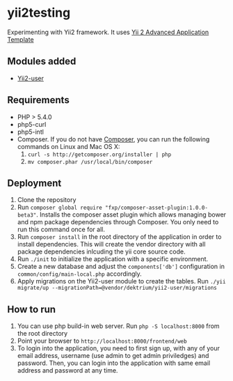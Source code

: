 yii2testing
===========

Experimenting with Yii2 framework. It uses [Yii 2 Advanced Application Template](https://github.com/yiisoft/yii2-app-advanced) 

Modules added
-------------
- [Yii2-user](http://yii2-user.readthedocs.org/en/latest/index.html)

Requirements
------------
- PHP > 5.4.0
- php5-curl 
- php5-intl 
- Composer. If you do not have [Composer](http://getcomposer.org/), you can run
  the following commands on Linux and Mac OS X:
  1. `curl -s http://getcomposer.org/installer | php`
  2. `mv composer.phar /usr/local/bin/composer`

Deployment
----------
1. Clone the repository 
2. Run `composer global require "fxp/composer-asset-plugin:1.0.0-beta3"`. Installs the composer asset plugin which allows managing
   bower and npm package dependencies through Composer. You only need to run this command once for all. 
3. Run `composer install` in the root directory of the application in order to
   install dependencies. This will create the vendor directory with all
   package dependencies inlcuding the yii core source code.
4. Run `./init` to initialize the application with a specific environment.
2. Create a new database and adjust the `components['db']` configuration in `common/config/main-local.php` accordingly.
3. Apply migrations on the Yii2-user module to create the tables. Run `./yii migrate/up --migrationPath=@vendor/dektrium/yii2-user/migrations` 
  
How to run
----------
1. You can use php build-in web server. Run `php -S localhost:8000` from the
   root directory
2. Point your browser to `http://localhost:8000/frontend/web` 
3. To login into the application, you need to first sign up, with any of your email address, username (use admin to get admin priviledges) and password. 
   Then, you can login into the application with same email address and password at any time. 


